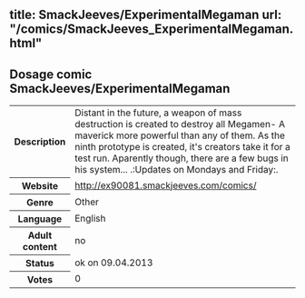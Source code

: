 title: SmackJeeves/ExperimentalMegaman
url: "/comics/SmackJeeves_ExperimentalMegaman.html"
---
Dosage comic SmackJeeves/ExperimentalMegaman
-----------------------------------------

<table class="comicinfo">
<tr>
<th>Description</th><td>Distant in the future, a weapon of mass destruction is created to destroy all Megamen- A maverick more powerful than any of them. As the ninth prototype is created, it's creators take it for a test run. Aparently though, there are a few bugs in his system... .:Updates on Mondays and Friday:.</td>
</tr>
<tr>
<th>Website</th><td><a href="http://ex90081.smackjeeves.com/comics/">http://ex90081.smackjeeves.com/comics/</a></td>
</tr>
<tr>
<th>Genre</th><td>Other</td>
</tr>
<tr>
<th>Language</th><td>English</td>
</tr>
<tr>
<th>Adult content</th><td>no</td>
</tr>
<tr>
<th>Status</th><td>ok on 09.04.2013</td>
</tr>
<tr>
<th>Votes</th><td>0</div></td>
</tr>
</table>
